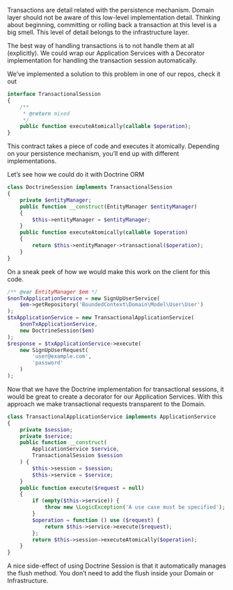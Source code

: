 Transactions are detail related with the persistence mechanism. Domain layer should not be aware of this low-level implementation detail. Thinking about beginning, committing or rolling back a transaction at this level is a big smell. This level of detail belongs to the infrastructure layer.

The best way of handling transactions is to not handle them at all \(explicitly\). We could wrap our Application Services with a Decorator implementation for handling the transaction session automatically.



We’ve implemented a solution to this problem in one of our repos, check it out





```php
interface TransactionalSession
{
    /**
     * @return mixed
     */
    public function executeAtomically(callable $operation);
}
```



This contract takes a piece of code and executes it atomically. Depending on your persistence mechanism, you’ll end up with different implementations.

Let’s see how we could do it with Doctrine ORM





```php
class DoctrineSession implements TransactionalSession
{
    private $entityManager;
    public function __construct(EntityManager $entityManager)
    {
        $this->entityManager = $entityManager;
    }
    public function executeAtomically(callable $operation)
    {
        return $this->entityManager->transactional($operation);
    }
}
```



On a sneak peek of how we would make this work on the client for this code.



```php
/** @var EntityManager $em */
$nonTxApplicationService = new SignUpUserService(
    $em->getRepository('BoundedContext\Domain\Model\User\User')
);
$txApplicationService = new TransactionalApplicationService(
    $nonTxApplicationService,
    new DoctrineSession($em)
);
$response = $txApplicationService->execute(
    new SignUpUserRequest(
        'user@example.com',
        'password'
    )
);
```









Now that we have the Doctrine implementation for transactional sessions, it would be great to create a decorator for our Application Services. With this approach we make transactional requests transparent to the Domain.





```php
class TransactionalApplicationService implements ApplicationService
{
    private $session;
    private $service;
    public function __construct(
        ApplicationService $service,
        TransactionalSession $session
    ) {
        $this->session = $session;
        $this->service = $service;
    }
    public function execute($request = null)
    {
        if (empty($this->service)) {
            throw new \LogicException('A use case must be specified');
        }
        $operation = function () use ($request) {
            return $this->service->execute($request);
        };
        return $this->session->executeAtomically($operation);
    }
}
```



A nice side-effect of using Doctrine Session is that it automatically manages the flush method. You don’t need to add the flush inside your Domain or Infrastructure.



